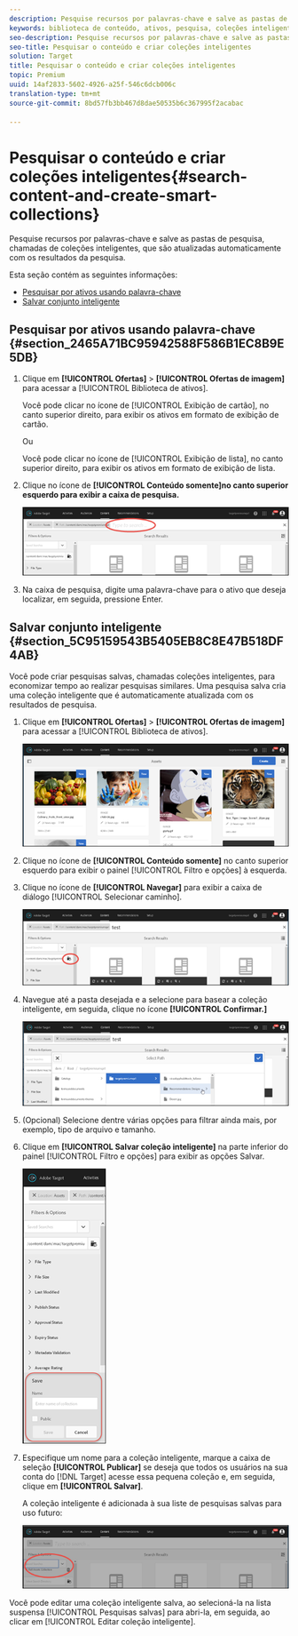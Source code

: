 ```yaml
---
description: Pesquise recursos por palavras-chave e salve as pastas de pesquisa, chamadas de coleções inteligentes, que são atualizadas automaticamente com os resultados da pesquisa.
keywords: biblioteca de conteúdo, ativos, pesquisa, coleções inteligentes, pesquisar pasta, filtro
seo-description: Pesquise recursos por palavras-chave e salve as pastas de pesquisa, chamadas de coleções inteligentes, que são atualizadas automaticamente com os resultados da pesquisa.
seo-title: Pesquisar o conteúdo e criar coleções inteligentes
solution: Target
title: Pesquisar o conteúdo e criar coleções inteligentes
topic: Premium
uuid: 14af2833-5602-4926-a25f-546c6dcb006c
translation-type: tm+mt
source-git-commit: 8bd57fb3bb467d8dae50535b6c367995f2acabac

---
```



# Pesquisar o conteúdo e criar coleções inteligentes{#search-content-and-create-smart-collections}

Pesquise recursos por palavras-chave e salve as pastas de pesquisa, chamadas de coleções inteligentes, que são atualizadas automaticamente com os resultados da pesquisa.

Esta seção contém as seguintes informações:

* [Pesquisar por ativos usando palavra-chave](../../c-experiences/c-manage-content/filter-and-search-content.md#section_2465A71BC95942588F586B1EC8B9E5DB)
* [Salvar conjunto inteligente](../../c-experiences/c-manage-content/filter-and-search-content.md#section_5C95159543B5405EB8C8E47B518DF4AB)

## Pesquisar por ativos usando palavra-chave {#section_2465A71BC95942588F586B1EC8B9E5DB}

1. Clique em **[!UICONTROL Ofertas]** &gt; **[!UICONTROL Ofertas de imagem]** para acessar a [!UICONTROL Biblioteca de ativos].

   Você pode clicar no ícone de [!UICONTROL Exibição de cartão], no canto superior direito, para exibir os ativos em formato de exibição de cartão.

   Ou

   Você pode clicar no ícone de [!UICONTROL Exibição de lista], no canto superior direito, para exibir os ativos em formato de exibição de lista.

1. Clique no ícone de **[!UICONTROL Conteúdo somente]no canto superior esquerdo para exibir a caixa de pesquisa.**

   ![](assets/search_assets.png)

1. Na caixa de pesquisa, digite uma palavra-chave para o ativo que deseja localizar, em seguida, pressione Enter.

## Salvar conjunto inteligente {#section_5C95159543B5405EB8C8E47B518DF4AB}

Você pode criar pesquisas salvas, chamadas coleções inteligentes, para economizar tempo ao realizar pesquisas similares. Uma pesquisa salva cria uma coleção inteligente que é automaticamente atualizada com os resultados de pesquisa.

1. Clique em **[!UICONTROL Ofertas]** &gt; **[!UICONTROL Ofertas de imagem]** para acessar a [!UICONTROL Biblioteca de ativos].

   ![](assets/content.png)

1. Clique no ícone de **[!UICONTROL Conteúdo somente]** no canto superior esquerdo para exibir o painel [!UICONTROL Filtro e opções] à esquerda.
1. Clique no ícone de **[!UICONTROL Navegar]** para exibir a caixa de diálogo [!UICONTROL Selecionar caminho].

   ![](assets/browse_folders.png)

1. Navegue até a pasta desejada e a selecione para basear a coleção inteligente, em seguida, clique no ícone **[!UICONTROL Confirmar.]**

   ![](assets/browse_folders2.png)

1. (Opcional) Selecione dentre várias opções para filtrar ainda mais, por exemplo, tipo de arquivo e tamanho.
1. Clique em **[!UICONTROL Salvar coleção inteligente]** na parte inferior do painel [!UICONTROL Filtro e opções] para exibir as opções Salvar.

   ![](assets/save_smart_collection_options.png)

1. Especifique um nome para a coleção inteligente, marque a caixa de seleção **[!UICONTROL Publicar]** se deseja que todos os usuários na sua conta do [!DNL Target] acesse essa pequena coleção e, em seguida, clique em **[!UICONTROL Salvar]**.

   A coleção inteligente é adicionada à sua liste de pesquisas salvas para uso futuro:

   ![](assets/saved_smart_collection.png)

Você pode editar uma coleção inteligente salva, ao selecioná-la na lista suspensa [!UICONTROL Pesquisas salvas] para abri-la, em seguida, ao clicar em [!UICONTROL Editar coleção inteligente].
